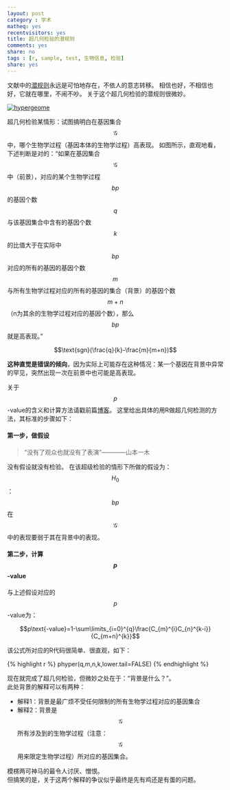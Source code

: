 ```yaml
---
layout: post 
category : 学术 
matheq: yes
recentvisitors: yes
title: 超几何检验的潜规则
comments: yes
share: no
tags : [r, sample, test, 生物信息, 检验]
share: yes
---
```



文献中的[潜规则](http://yanshuo.name/en/2013/11/assumption)永远是可怕地存在，不依人的意志转移。
相信也好，不相信也好，它就在哪里，不闹不吵。
关于这个超几何检验的潜规则很微妙。

<a class="fancybox" rel="gallary1" href="https://2s66lw.blu.livefilestore.com/y2ph2lwosZTCYCtg9HzWDtmWYfhzhWBcj-OLSNGygh31E8cR4YhgLF2kY4fy9kxeG2UE4AmaeNer6p4PCVQYRxYUEAafVa_KH1DwEOGYYbqAcM/hypergeometric.png" title="hypergeome"><img src="https://2s66lw.blu.livefilestore.com/y2ph2lwosZTCYCtg9HzWDtmWYfhzhWBcj-OLSNGygh31E8cR4YhgLF2kY4fy9kxeG2UE4AmaeNer6p4PCVQYRxYUEAafVa_KH1DwEOGYYbqAcM/hypergeometric.png" alt="hypergeome"/></a>

超几何检验某情形：试图搞明白在基因集合$$\mathcal{G}$$中，哪个生物学过程（基因本体的生物学过程）高表现。
如图所示，直观地看，下述判断是对的：“如果在基因集合$$\mathcal{G}$$中（前景），对应的某个生物学过程$$bp$$的基因个数$$q$$与该基因集合中含有的基因个数$$k$$的比值大于在实际中$$bp$$对应的所有的基因的基因个数$$m$$与所有生物学过程对应的所有的基因的集合（背景）的基因个数$$m+n$$（n为其余的生物学过程对应的基因个数），那么$$bp$$就是高表现。”

$$\text{sgn}(\frac{q}{k}-\frac{m}{m+n})$$

__这种直觉是错误的倾向__，因为实际上可能存在这种情况：某一个基因在背景中异常的罕见，突然出现一次在前景中也可能是高表现。

关于$$p$$-value的含义和计算方法请戳前篇[博客](http://yanshuo.name/cn/2013/11/pvalue/)。
这里给出具体的用R做超几何检测的方法，其标准的步骤如下：

#### 第一步，做假设

> “没有了观众也就没有了表演”————山本一木

没有假设就没有检验。
在该超级检验的情形下所做的假设为：$$H_0$$：$$bp$$在$$\mathcal{G}$$中的表现要弱于其在背景中的表现。

#### 第二步，计算$$p$$-value

与上述假设对应的$$p$$-value为：

$$p\text{-value}=1-\sum\limits_{i=0}^{q}\frac{C_{m}^{i}C_{n}^{k-i}}{C_{m+n}^{k}}$$

该公式所对应的R代码很简单、很直观，如下：

{% highlight r %}
phyper(q,m,n,k,lower.tail=FALSE)
{% endhighlight %}

现在就完成了超几何检验，但微妙之处在于：“背景是什么？”。  
此处背景的解释可以有两种：

- 解释1：背景是最广烦不受任何限制的所有生物学过程对应的基因集合
- 解释2：背景是$$\mathcal{G}$$所有涉及到的生物学过程（注意：$$\mathcal{G}$$用来限定生物学过程）所对应的基因集合。

模楞两可神马的最令人讨厌、憎恨。  
但搞笑的是，关于这两个解释的争议似乎最终是先有鸡还是有蛋的问题。
